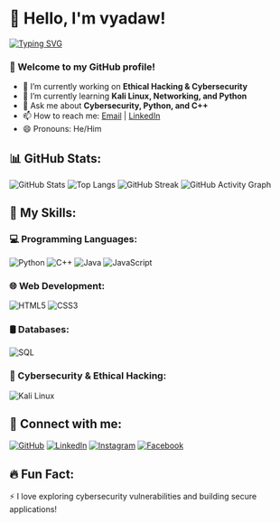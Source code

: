  # 👋 Hello, I'm vyadaw!  
[![Typing SVG](https://readme-typing-svg.herokuapp.com?font=Fira+Code&pause=1000&color=00F700&width=435&lines=Cybersecurity+Enthusiast;Ethical+Hacker;Full+Stack+Developer;Kali+Linux+User)](https://git.io/typing-svg)

### 🌟 Welcome to my GitHub profile!

- 🔭 I’m currently working on **Ethical Hacking & Cybersecurity**
- 🌱 I’m currently learning **Kali Linux, Networking, and Python**
- 💬 Ask me about **Cybersecurity, Python, and C++**
- 📫 How to reach me: [Email](mailto:your-email@example.com) | [LinkedIn](https://www.linkedin.com/in/imvyadaw/)
- 😄 Pronouns: He/Him  

## 📊 GitHub Stats:
![GitHub Stats](https://github-readme-stats.vercel.app/api?username=imvyadaw&show_icons=true&theme=tokyonight)
![Top Langs](https://github-readme-stats.vercel.app/api/top-langs/?username=imvyadaw&layout=compact&theme=tokyonight)
![GitHub Streak](https://github-readme-streak-stats.herokuapp.com/?user=imvyadaw&theme=tokyonight)
![GitHub Activity Graph](https://github-readme-activity-graph.vercel.app/graph?username=imvyadaw&theme=tokyo-night)

## 🚀 My Skills:
### 💻 Programming Languages:
![Python](https://img.shields.io/badge/Python-3776AB?style=for-the-badge&logo=python&logoColor=white)
![C++](https://img.shields.io/badge/C++-00599C?style=for-the-badge&logo=c%2B%2B&logoColor=white)
![Java](https://img.shields.io/badge/Java-ED8B00?style=for-the-badge&logo=java&logoColor=white)
![JavaScript](https://img.shields.io/badge/JavaScript-F7DF1E?style=for-the-badge&logo=javascript&logoColor=black)

### 🌐 Web Development:
![HTML5](https://img.shields.io/badge/HTML5-E34F26?style=for-the-badge&logo=html5&logoColor=white)
![CSS3](https://img.shields.io/badge/CSS3-1572B6?style=for-the-badge&logo=css3&logoColor=white)

### 🛢️ Databases:
![SQL](https://img.shields.io/badge/SQL-CC2927?style=for-the-badge&logo=microsoftsqlserver&logoColor=white)

### 🔐 Cybersecurity & Ethical Hacking:
![Kali Linux](https://img.shields.io/badge/Kali_Linux-557C94?style=for-the-badge&logo=kalilinux&logoColor=white)

## 📢 Connect with me:
[![GitHub](https://img.shields.io/badge/GitHub-181717?style=for-the-badge&logo=github)](https://github.com/imvyadaw)
[![LinkedIn](https://img.shields.io/badge/LinkedIn-0A66C2?style=for-the-badge&logo=linkedin&logoColor=white)](https://www.linkedin.com/in/imvyadaw/)
[![Instagram](https://img.shields.io/badge/Instagram-E4405F?style=for-the-badge&logo=instagram&logoColor=white)](https://www.instagram.com/im_vyadaw/)
[![Facebook](https://img.shields.io/badge/Facebook-1877F2?style=for-the-badge&logo=facebook&logoColor=white)](https://www.facebook.com/imvyadaw?mibextid=ZbWKwL)

## 🔥 Fun Fact:
⚡ I love exploring cybersecurity vulnerabilities and building secure applications!
